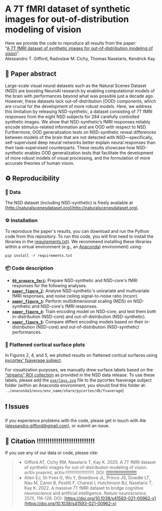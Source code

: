 # A 7T fMRI dataset of synthetic images for out-of-distribution modeling of vision

Here we provide the code to reproduce all results from the paper:</br>
"[A 7T fMRI dataset of synthetic images for out-of-distribution modeling of vision](!!!!!!!!!!!!!!!!!!!!!!!!!!!)".</br>
Alessandro T. Gifford, Radoslaw M. Cichy, Thomas Naselaris, Kendrick Kay



## 📄 Paper abstract

Large-scale visual neural datasets such as the Natural Scenes Dataset (NSD) are boosting NeuroAI research by enabling computational models of the brain with performances beyond what was possible just a decade ago. However, these datasets lack out-of-distribution (OOD) components, which are crucial for the development of more robust models. Here, we address this limitation by releasing NSD-synthetic, a dataset consisting of 7T fMRI responses from the eight NSD subjects for 284 carefully controlled synthetic images. We show that NSD-synthetic’s fMRI responses reliably encode stimulus-related information and are OOD with respect to NSD. Furthermore, OOD generalization tests on NSD-synthetic reveal differences between models of the brain that are not detected with NSD—specifically, self-supervised deep neural networks better explain neural responses than their task-supervised counterparts. These results showcase how NSD-synthetic enables OOD generalization tests that facilitate the development of more robust models of visual processing, and the formulation of more accurate theories of human vision.



## ♻️ Reproducibility

### 🧰 Data

The NSD dataset (including NSD-synthetic) is freely available at [http://naturalscenesdataset.org](http://naturalscenesdataset.org).



### ⚙️ Installation

To reproduce the paper's results, you can download and run the Python code from this repository. To run this code, you will first need to install the libraries in the [requirements.txt](https://github.com/gifale95/NSD-synthetic/blob/main/requirements.txt)). We recommend installing these libraries within a virtual environment (e.g., an [Anaconda](https://docs.conda.io/projects/conda/en/latest/user-guide/tasks/manage-environments.html)) environment) using:

```shell
pip install -r requirements.txt
```



### 📦 Code description

* **[`00_prepare_fmri`](https://github.com/gifale95/NSD-synthetic/blob/main/00_prepare_fmri):** Prepare NSD-synthetic and NSD-core's fMRI responses for the following analyses.
* **[`paper_figure_2`](https://github.com/gifale95/NSD-synthetic/blob/main/paper_figure_2):** Analyse NSD-synthetic's univariate and multivariate fMRI responses, and noise ceiling signal-to-noise ratio (ncsnr).
* **[`paper_figure_3`](https://github.com/gifale95/NSD-synthetic/blob/main/paper_figure_3):** Perform multidimensional scaling (MDS) on NSD-synthetic and NSD-core's fMRI responses.
* **[`paper_figure_4`](https://github.com/gifale95/NSD-synthetic/blob/main/paper_figure_4):** Train encoding model on NSD-core, and test them both in-distribution (NSD-core) and out-of-distribution (NSD-synthetic).
* **[`paper_figure_5`](https://github.com/gifale95/NSD-synthetic/blob/main/paper_figure_5):** Compare diffent encoding models based on their in-distribution (NSD-core) and out-of-distribution (NSD-synthetic) performances.



### 🧠 Flattened cortical surface plots

In Figures 2, 4, and 5, we plotted results on flattened cortical surfaces using [pycortex' fsaverage subject](https://figshare.com/articles/dataset/fsaverage_subject_for_pycortex/9916166).

For visualization purposes, we manually drew surface labels based on the [“streams” ROI collection](https://cvnlab.slite.page/p/X_7BBMgghj/ROIs) as provided in the NSD data release. To use these labels, please add the [`overlays.svg`](https://github.com/gifale95/NSD-synthetic/blob/main/pycortex_stream_labels/overlays.svg) file to the pycortex fsaverage subject folder (within an Anaconda environment, you should find this folder at: `../anaconda3/envs/env_name/share/pycortex/db/fsaverage`)



## ❗ Issues

If you experience problems with the code, please get in touch with Ale (alessandro.gifford@gmail.com), or submit an issue.



## 📜 Citation !!!!!!!!!!!!!!!!!!!!!!!!!!!
If you use any of our data or code, please cite:

> * Gifford AT, Cichy RM, Naselaris T, Kay K. 2025. A 7T fMRI dataset of synthetic images for out-of-distribution modeling of vision. _arXiv preprint_, arXiv:!!!!!!!!!!!!!!!!!!!!!!!. DOI: [!!!!!!!!!!!!!!!!!!!!!!!!!](!!!!!!!!!!!!!!!!!!!!!!!!!)
> * Allen EJ, St-Yves G, Wu Y, Breedlove JL, Prince JS, Dowdle LT, Nau M, Caron B, Pestilli F, Charest I, Hutchinson BJ, Naselaris T, Kay K. 2022. A massive 7T fMRI dataset to bridge cognitive neuroscience and artificial intelligence. _Nature neuroscience_, 25(1), 116-126. DOI: [https://doi.org/10.1038/s41593-021-00962-x](https://doi.org/10.1038/s41593-021-00962-x)